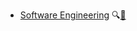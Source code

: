 * [Software Engineering]({{baseUrl}}/softwareEngineering/)
  <trigger for="pop:softwareEngineering-preview">:mag:</trigger>[:scroll:](softwareEngineering/print.html)

<popover id="pop:softwareEngineering-preview" title="Software Engineering :mag:" placement="right">
  <div slot="content">
    <include src="preview.md" />
  </div>
</popover>
